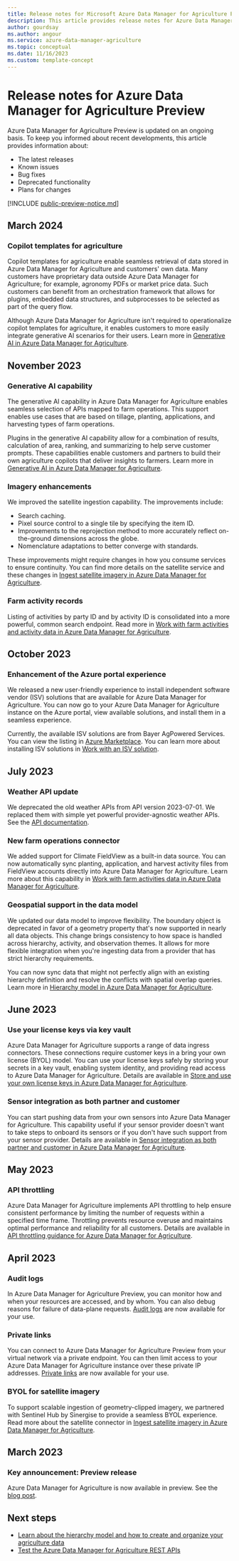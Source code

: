 ```yaml
---
title: Release notes for Microsoft Azure Data Manager for Agriculture Preview
description: This article provides release notes for Azure Data Manager for Agriculture Preview releases, improvements, bug fixes, and known issues. 
author: gourdsay 
ms.author: angour 
ms.service: azure-data-manager-agriculture
ms.topic: conceptual 
ms.date: 11/16/2023 
ms.custom: template-concept 
---
```


# Release notes for Azure Data Manager for Agriculture Preview 

Azure Data Manager for Agriculture Preview is updated on an ongoing basis. To keep you informed about recent developments, this article provides information about:

- The latest releases
- Known issues
- Bug fixes
- Deprecated functionality
- Plans for changes

[!INCLUDE [public-preview-notice.md](includes/public-preview-notice.md)]

## March 2024

### Copilot templates for agriculture

Copilot templates for agriculture enable seamless retrieval of data stored in Azure Data Manager for Agriculture and customers' own data. Many customers have proprietary data outside Azure Data Manager for Agriculture; for example, agronomy PDFs or market price data. Such customers can benefit from an orchestration framework that allows for plugins, embedded data structures, and subprocesses to be selected as part of the query flow.

Although Azure Data Manager for Agriculture isn't required to operationalize copilot templates for agriculture, it enables customers to more easily integrate generative AI scenarios for their users. Learn more in [Generative AI in Azure Data Manager for Agriculture](concepts-llm-apis.md).

## November 2023

### Generative AI capability

The generative AI capability in Azure Data Manager for Agriculture enables seamless selection of APIs mapped to farm operations. This support enables use cases that are based on tillage, planting, applications, and harvesting types of farm operations.

Plugins in the generative AI capability allow for a combination of results, calculation of area, ranking, and summarizing to help serve customer prompts. These capabilities enable customers and partners to build their own agriculture copilots that deliver insights to farmers. Learn more in [Generative AI in Azure Data Manager for Agriculture](concepts-llm-apis.md).

### Imagery enhancements

We improved the satellite ingestion capability. The improvements include:

- Search caching.
- Pixel source control to a single tile by specifying the item ID.
- Improvements to the reprojection method to more accurately reflect on-the-ground dimensions across the globe.
- Nomenclature adaptations to better converge with standards.

These improvements might require changes in how you consume services to ensure continuity. You can find more details on the satellite service and these changes in [Ingest satellite imagery in Azure Data Manager for Agriculture](concepts-ingest-satellite-imagery.md).

### Farm activity records

Listing of activities by party ID and by activity ID is consolidated into a more powerful, common search endpoint. Read more in [Work with farm activities and activity data in Azure Data Manager for Agriculture](how-to-ingest-and-egress-farm-operations-data.md).

## October 2023

### Enhancement of the Azure portal experience

We released a new user-friendly experience to install independent software vendor (ISV) solutions that are available for Azure Data Manager for Agriculture. You can now go to your Azure Data Manager for Agriculture instance on the Azure portal, view available solutions, and install them in a seamless experience.

Currently, the available ISV solutions are from Bayer AgPowered Services. You can view the listing in [Azure Marketplace](https://azuremarketplace.microsoft.com/marketplace/apps?search=bayer&page=1). You can learn more about installing ISV solutions in [Work with an ISV solution](how-to-set-up-isv-solution.md).

## July 2023

### Weather API update

We deprecated the old weather APIs from API version 2023-07-01. We replaced them with simple yet powerful provider-agnostic weather APIs. See the [API documentation](/rest/api/data-manager-for-agri/#weather).

### New farm operations connector

We added support for Climate FieldView as a built-in data source. You can now automatically sync planting, application, and harvest activity files from FieldView accounts directly into Azure Data Manager for Agriculture. Learn more about this capability in [Work with farm activities data in Azure Data Manager for Agriculture](concepts-farm-operations-data.md).

### Geospatial support in the data model

We updated our data model to improve flexibility. The boundary object is deprecated in favor of a geometry property that's now supported in nearly all data objects. This change brings consistency to how space is handled across hierarchy, activity, and observation themes. It allows for more flexible integration when you're ingesting data from a provider that has strict hierarchy requirements.

You can now sync data that might not perfectly align with an existing hierarchy definition and resolve the conflicts with spatial overlap queries. Learn more in [Hierarchy model in Azure Data Manager for Agriculture](concepts-hierarchy-model.md).

## June 2023

### Use your license keys via key vault

Azure Data Manager for Agriculture supports a range of data ingress connectors. These connections require customer keys in a bring your own license (BYOL) model. You can use your license keys safely by storing your secrets in a key vault, enabling system identity, and providing read access to Azure Data Manager for Agriculture. Details are available in [Store and use your own license keys in Azure Data Manager for Agriculture](concepts-byol-and-credentials.md).

### Sensor integration as both partner and customer

You can start pushing data from your own sensors into Azure Data Manager for Agriculture. This capability useful if your sensor provider doesn't want to take steps to onboard its sensors or if you don't have such support from your sensor provider. Details are available in [Sensor integration as both partner and customer in Azure Data Manager for Agriculture](how-to-set-up-sensor-as-customer-and-partner.md).

## May 2023

### API throttling

Azure Data Manager for Agriculture implements API throttling to help ensure consistent performance by limiting the number of requests within a specified time frame. Throttling prevents resource overuse and maintains optimal performance and reliability for all customers. Details are available in [API throttling guidance for Azure Data Manager for Agriculture](concepts-understanding-throttling.md).

## April 2023

### Audit logs

In Azure Data Manager for Agriculture Preview, you can monitor how and when your resources are accessed, and by whom. You can also debug reasons for failure of data-plane requests. [Audit logs](how-to-set-up-audit-logs.md) are now available for your use.  

### Private links

You can connect to Azure Data Manager for Agriculture Preview from your virtual network via a private endpoint. You can then limit access to your Azure Data Manager for Agriculture instance over these private IP addresses. [Private links](how-to-set-up-private-links.md) are now available for your use.  

### BYOL for satellite imagery

To support scalable ingestion of geometry-clipped imagery, we partnered with Sentinel Hub by Sinergise to provide a seamless BYOL experience. Read more about the satellite connector in [Ingest satellite imagery in Azure Data Manager for Agriculture](concepts-ingest-satellite-imagery.md).

## March 2023

### Key announcement: Preview release

Azure Data Manager for Agriculture is now available in preview. See the [blog post](https://azure.microsoft.com/blog/announcing-microsoft-azure-data-manager-for-agriculture-accelerating-innovation-across-the-agriculture-value-chain/).

## Next steps

- [Learn about the hierarchy model and how to create and organize your agriculture data](./concepts-hierarchy-model.md)
- [Test the Azure Data Manager for Agriculture REST APIs](/rest/api/data-manager-for-agri)

